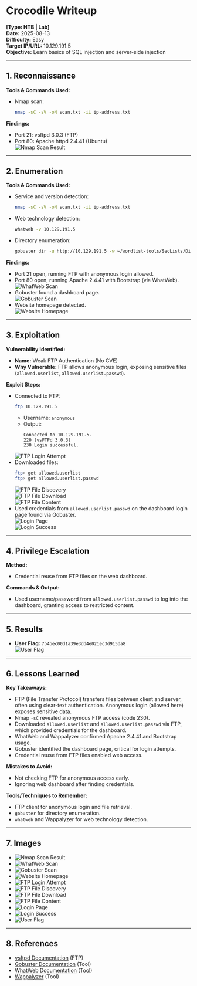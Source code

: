 # Crocodile Writeup
**[Type: HTB | Lab]**  
**Date:** 2025-08-13  
**Difficulty:** Easy  
**Target IP/URL:** 10.129.191.5  
**Objective:** Learn basics of SQL injection and server-side injection  

---

## 1. Reconnaissance
**Tools & Commands Used:**
- Nmap scan:
  ```bash
  nmap -sC -sV -oN scan.txt -iL ip-address.txt
  ```

**Findings:**
- Port 21: vsftpd 3.0.3 (FTP)  
- Port 80: Apache httpd 2.4.41 (Ubuntu)  
  ![Nmap Scan Result](images/nmap-scan-result.png)

---

## 2. Enumeration
**Tools & Commands Used:**
- Service and version detection:
  ```bash
  nmap -sC -sV -oN scan.txt -iL ip-address.txt
  ```
- Web technology detection:
  ```bash
  whatweb -v 10.129.191.5
  ```
- Directory enumeration:
  ```bash
  gobuster dir -u http://10.129.191.5 -w ~/wordlist-tools/SecLists/Discovery/Web-Content/DirBuster-2007_directory-list-2.3-small.txt
  ```

**Findings:**
- Port 21 open, running FTP with anonymous login allowed.  
- Port 80 open, running Apache 2.4.41 with Bootstrap (via WhatWeb).  
  ![WhatWeb Scan](images/whatweb-scan.png)  
- Gobuster found a dashboard page.  
  ![Gobuster Scan](images/gobuster-scan.png)  
- Website homepage detected.  
  ![Website Homepage](images/website-homepage.png)

---

## 3. Exploitation
**Vulnerability Identified:**
- **Name:** Weak FTP Authentication (No CVE)  
- **Why Vulnerable:** FTP allows anonymous login, exposing sensitive files (`allowed.userlist`, `allowed.userlist.passwd`).  

**Exploit Steps:**
- Connected to FTP:
  ```bash
  ftp 10.129.191.5
  ```
  - Username: `anonymous`
  - Output:
    ```
    Connected to 10.129.191.5.
    220 (vsFTPd 3.0.3)
    230 Login successful.
    ```
  ![FTP Login Attempt](images/ftp-login-attempt.png)
- Downloaded files:
  ```bash
  ftp> get allowed.userlist
  ftp> get allowed.userlist.passwd
  ```
  ![FTP File Discovery](images/ftp-file-discovery.png)  
  ![FTP File Download](images/ftp-file-download.png)  
  ![FTP File Content](images/ftp-file-content.png)
- Used credentials from `allowed.userlist.passwd` on the dashboard login page found via Gobuster.  
  ![Login Page](images/login-page.png)  
  ![Login Success](images/login-success.png)

---

## 4. Privilege Escalation
**Method:**
- Credential reuse from FTP files on the web dashboard.

**Commands & Output:**
- Used username/password from `allowed.userlist.passwd` to log into the dashboard, granting access to restricted content.

---

## 5. Results
- **User Flag:** `7b4bec00d1a39e3dd4e021ec3d915da8`  
  ![User Flag](images/user-flag.png)

---

## 6. Lessons Learned
**Key Takeaways:**
- FTP (File Transfer Protocol) transfers files between client and server, often using clear-text authentication. Anonymous login (allowed here) exposes sensitive data.
- Nmap `-sC` revealed anonymous FTP access (code 230).
- Downloaded `allowed.userlist` and `allowed.userlist.passwd` via FTP, which provided credentials for the dashboard.
- WhatWeb and Wappalyzer confirmed Apache 2.4.41 and Bootstrap usage.
- Gobuster identified the dashboard page, critical for login attempts.
- Credential reuse from FTP files enabled web access.

**Mistakes to Avoid:**
- Not checking FTP for anonymous access early.
- Ignoring web dashboard after finding credentials.

**Tools/Techniques to Remember:**
- FTP client for anonymous login and file retrieval.
- `gobuster` for directory enumeration.
- `whatweb` and Wappalyzer for web technology detection.

---

## 7. Images
- ![Nmap Scan Result](images/nmap-scan-result.png)
- ![WhatWeb Scan](images/whatweb-scan.png)
- ![Gobuster Scan](images/gobuster-scan.png)
- ![Website Homepage](images/website-homepage.png)
- ![FTP Login Attempt](images/ftp-login-attempt.png)
- ![FTP File Discovery](images/ftp-file-discovery.png)
- ![FTP File Download](images/ftp-file-download.png)
- ![FTP File Content](images/ftp-file-content.png)
- ![Login Page](images/login-page.png)
- ![Login Success](images/login-success.png)
- ![User Flag](images/user-flag.png)

---

## 8. References
- [vsftpd Documentation](https://security.appspot.com/vsftpd.html) (FTP)
- [Gobuster Documentation](https://www.kali.org/tools/gobuster/) (Tool)
- [WhatWeb Documentation](https://www.kali.org/tools/whatweb/) (Tool)
- [Wappalyzer](https://www.wappalyzer.com/) (Tool)